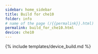 ```yaml
---
sidebar: home_sidebar
title: Build for che10
folder: info
# name of the page (/{{permalink}}.html)
permalink: build_for_che10.html
device: che10
---
```

{% include templates/device_build.md %}
